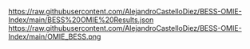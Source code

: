 https://raw.githubusercontent.com/AlejandroCastelloDiez/BESS-OMIE-Index/main/BESS%20OMIE%20Results.json
https://raw.githubusercontent.com/AlejandroCastelloDiez/BESS-OMIE-Index/main/OMIE_BESS.png
